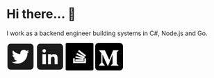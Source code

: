 # Hi there... 👋 
I work as a backend engineer building systems in C#, Node.js and Go.

[![twitter](https://github.com/neville/neville/blob/master/assets/icon-twitter.png)](https://twitter.com/skywalker2909)
[![linkedin](https://github.com/neville/neville/blob/master/assets/icon-linkedin.png)](https://www.linkedin.com/in/nkb29)
[![stackoverflow](https://github.com/neville/neville/blob/master/assets/icon-stackoverflow.png)](https://stackoverflow.com/users/1809976/neville)
[![medium](https://github.com/neville/neville/blob/master/assets/icon-medium.png)](https://medium.com/@neville)